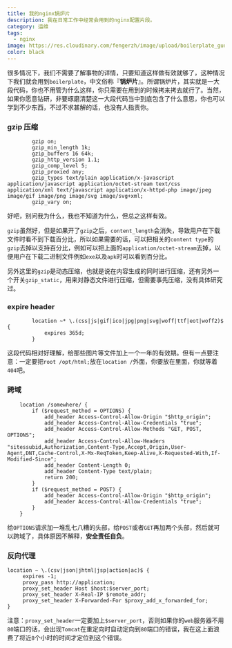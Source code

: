 ```yaml
---
title: 我的nginx锅炉片
description: 我在日常工作中经常会用到的nginx配置片段。
category: 运维
tags:
  - nginx
image: https://res.cloudinary.com/fengerzh/image/upload/boilerplate_gudueg.jpg
color: black
---
```


很多情况下，我们不需要了解事物的详情，只要知道这样做有效就够了，这种情况下我们就会用到`boilerplate`，中文俗称『**锅炉片**』。所谓锅炉片，其实就是一大段代码，你也不用管为什么这样，你只需要在用到的时候拷来拷去就行了。当然，如果你愿意钻研，非要琢磨清楚这一大段代码当中到底包含了什么意思，你也可以学到不少东西，不过不求甚解的话，也没有人指责你。

### gzip 压缩

```nginx
        gzip on;
        gzip_min_length 1k;
        gzip_buffers 16 64k;
        gzip_http_version 1.1;
        gzip_comp_level 5;
        gzip_proxied any;
        gzip_types text/plain application/x-javascript application/javascript application/octet-stream text/css application/xml text/javascript application/x-httpd-php image/jpeg image/gif image/png image/svg image/svg+xml;
        gzip_vary on;
```

好吧，别问我为什么，我也不知道为什么，但总之这样有效。

`gzip`虽然好，但是如果开了`gzip`之后，`content_length`会消失，导致用户在下载文件时看不到下载百分比，所以如果需要的话，可以把相关的`content type`的`gzip`去掉以支持百分比，例如可以把上面的`application/octet-stream`去掉，以便用户在下载二进制文件例如`exe`以及`apk`时可以看到百分比。

另外这里的`gzip`是动态压缩，也就是说在内容生成的同时进行压缩，还有另外一个开关`gzip_static`，用来对静态文件进行压缩，但需要事先压缩，没有具体研究过。

### expire header

```nginx
        location ~* \.(css|js|gif|ico|jpg|png|svg|woff|ttf|eot|woff2)$ {
            expires 365d;
        }
```

这段代码相对好理解，给那些图片等文件加上一个一年的有效期。但有一点要注意：一定要把`root /opt/html;`放在`location /`外面，你要放在里面，你就等着`404`吧。

### 跨域

```nginx
    location /somewhere/ {
        if ($request_method = OPTIONS) {
            add_header Access-Control-Allow-Origin "$http_origin";
            add_header Access-Control-Allow-Credentials "true";
            add_header Access-Control-Allow-Methods "GET, POST, OPTIONS";
            add_header Access-Control-Allow-Headers "sitessubid,Authorization,Content-Type,Accept,Origin,User-Agent,DNT,Cache-Control,X-Mx-ReqToken,Keep-Alive,X-Requested-With,If-Modified-Since";
            add_header Content-Length 0;
            add_header Content-Type text/plain;
            return 200;
        }
        if ($request_method = POST) {
            add_header Access-Control-Allow-Origin "$http_origin";
            add_header Access-Control-Allow-Credentials "true";
        }
    }
```

给`OPTIONS`请求加一堆乱七八糟的头部，给`POST`或者`GET`再加两个头部，然后就可以跨域了，具体原因不解释，**安全责任自负**。

### 反向代理

```nginx
location ~ \.(csv|json|jhtml|jsp|action|ac)$ {
     expires -1;
     proxy_pass http://application;
     proxy_set_header Host $host:$server_port;
     proxy_set_header X-Real-IP $remote_addr;
     proxy_set_header X-Forwarded-For $proxy_add_x_forwarded_for;
}
```

注意：`proxy_set_header`一定要加上`$server_port`，否则如果你的`web`服务器不用`80`端口的话，会出现`Tomcat`在重定向时自动定向到`80`端口的错误，我在这上面浪费了将近`8`个小时的时间才定位到这个错误。
